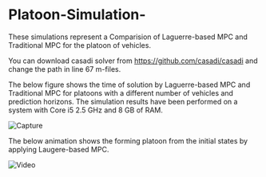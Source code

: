 # Platoon-Simulation-
These simulations represent a Comparision of Laguerre-based  MPC and Traditional MPC for the platoon of vehicles.

You can download casadi solver from https://github.com/casadi/casadi and change the path in line 67 m-files.

The below figure shows the time of solution by Laguerre-based  MPC and Traditional MPC for platoons with a different number of vehicles and prediction horizons. 
The simulation results have been performed on a system with Core i5 2.5 GHz and 8 GB of RAM.

![Capture](https://user-images.githubusercontent.com/30212057/218696642-86528408-25e8-4554-baa2-3a14681f83bd.PNG)

The below animation shows the forming platoon from the initial states by applying Laugere-based MPC.

![Video](https://user-images.githubusercontent.com/30212057/218703476-817f0ee6-7471-4419-b9e3-e8b25d06d444.gif)
